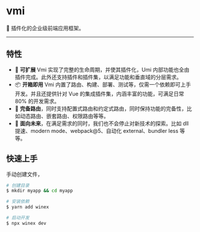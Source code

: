 # vmi

🍙 插件化的企业级前端应用框架。

---

## 特性

- 🎉 **可扩展** Vmi 实现了完整的生命周期，并使其插件化，Umi 内部功能也全由插件完成。此外还支持插件和插件集，以满足功能和垂直域的分层需求。
- 📦 **开箱即用** Vmi 内置了路由、构建、部署、测试等，仅需一个依赖即可上手开发。并且还提供针对 Vue 的集成插件集，内涵丰富的功能，可满足日常 80% 的开发需求。
- 🌴 **完备路由**，同时支持配置式路由和约定式路由，同时保持功能的完备性，比如动态路由、嵌套路由、权限路由等等。
- 🚄 **面向未来**，在满足需求的同时，我们也不会停止对新技术的探索。比如 dll 提速、modern mode、webpack@5、自动化 external、bundler less 等等。

## 快速上手

手动创建文件，

```bash
# 创建目录
$ mkdir myapp && cd myapp

# 安装依赖
$ yarn add winex

# 启动开发
$ npx winex dev
```
